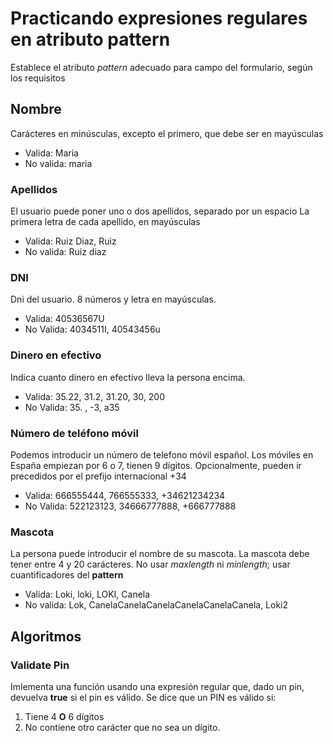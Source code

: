 # Practicando expresiones regulares en atributo pattern

Establece el atributo _pattern_ adecuado para campo del formulario, según los requisitos

## Nombre

Carácteres en minúsculas, excepto el primero, que debe ser en mayúsculas

* Valida: Maria
* No valida: maria
  
### Apellidos

El usuario puede poner uno o dos apellidos, separado por un espacio
La primera letra de cada apellido, en mayúsculas

* Valida: Ruiz Diaz, Ruiz
* No valida: Ruiz diaz

### DNI

Dni del usuario. 8 números y letra en mayúsculas.

* Valida: 40536567U
* No Valida: 4034511I, 40543456u

### Dinero en efectivo

Indica cuanto dinero en efectivo lleva la persona encima.

* Valida: 35.22, 31.2, 31.20, 30, 200
* No Valida: 35. , -3, a35

### Número de teléfono móvil

Podemos introducir un número de telefono móvil español. 
Los móviles en España empiezan por 6 o 7, tienen 9 dígitos.
Opcionalmente, pueden ir precedidos por el prefijo internacional +34

* Valida: 666555444, 766555333, +34621234234
* No Valida: 522123123, 34666777888, +666777888

### Mascota

La persona puede introducir el nombre de su mascota.
La mascota debe tener entre 4 y 20 carácteres. No usar _maxlength_ ni
_minlength_; usar cuantificadores del __pattern__

* Valida: Loki, loki, LOKI, Canela
* No valida: Lok, CanelaCanelaCanelaCanelaCanelaCanela, Loki2


## Algoritmos

### Validate Pin
Imlementa una función usando una expresión regular que, dado un pin, devuelva **true** si el pin es válido. Se dice que un PIN es válido si:

1. Tiene 4 **O** 6 dígitos
2. No contiene otro carácter que no sea un dígito.
